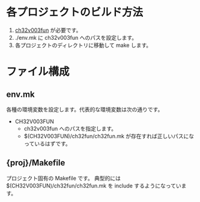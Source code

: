 # 各プロジェクトのビルド方法

1. [ch32v003fun](https://github.com/cnlohr/ch32v003fun) が必要です。
2. ./env.mk に ch32v003fun へのパスを設定します。
3. 各プロジェクトのディレクトリに移動して make します。

# ファイル構成

## env.mk

各種の環境変数を設定します。代表的な環境変数は次の通りです。

- CH32V003FUN
  - ch32v003fun へのパスを指定します。
  - $(CH32V003FUN)/ch32fun/ch32fun.mk が存在すれば正しいパスになっているはずです。

## {proj}/Makefile

プロジェクト固有の Makefile です。
典型的には $(CH32V003FUN)/ch32fun/ch32fun.mk を include するようになっています。
